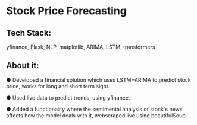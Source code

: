 # Stock Price Forecasting
## Tech Stack: 
yfinance, Flask, NLP, matplotlib, ARIMA, LSTM, transformers
## About it:
● Developed a financial solution which uses LSTM+ARIMA to predict stock price, works for long and short term sight.

● Used live data to predict trends, using yfinance.

● Added a functionality where the sentimental analysis of stock's news affects how the model deals with it, webscraped live using beautifulSoup.
